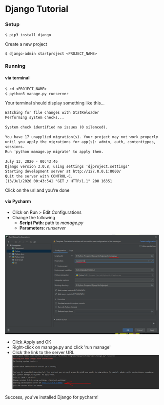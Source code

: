 # Django Tutorial

### Setup
````shell script
$ pip3 install django
````

Create a new project
````shell script
$ django-admin startproject <PROJECT_NAME>
`````

### Running

#### via terminal
````shell script
$ cd <PROJECT_NAME>
$ python3 manage.py runserver
````
Your terminal should display something like this...
````shell script
Watching for file changes with StatReloader
Performing system checks...

System check identified no issues (0 silenced).

You have 17 unapplied migration(s). Your project may not work properly until you apply the migrations for app(s): admin, auth, contenttypes, sessions.
Run 'python manage.py migrate' to apply them.

July 13, 2020 - 00:43:46
Django version 3.0.8, using settings 'djproject.settings'
Starting development server at http://127.0.0.1:8000/
Quit the server with CONTROL-C.
[13/Jul/2020 00:43:54] "GET / HTTP/1.1" 200 16351

````
Click on the url and you're done

#### via Pycharm
- Click on Run > Edit Configurations
- Change the following
    - <b>Script Path:</b> path to <i>manage.py</i>
    - <b>Parameters:</b> <i>runserver</i>

![Screenshot](Capture.PNG)
- Click Apply and OK
- Right-click on manage.py and click 'run manage' 
- Click the link to the server URL
![Screenshot](url.PNG)

Success, you've installed Django for pycharm!